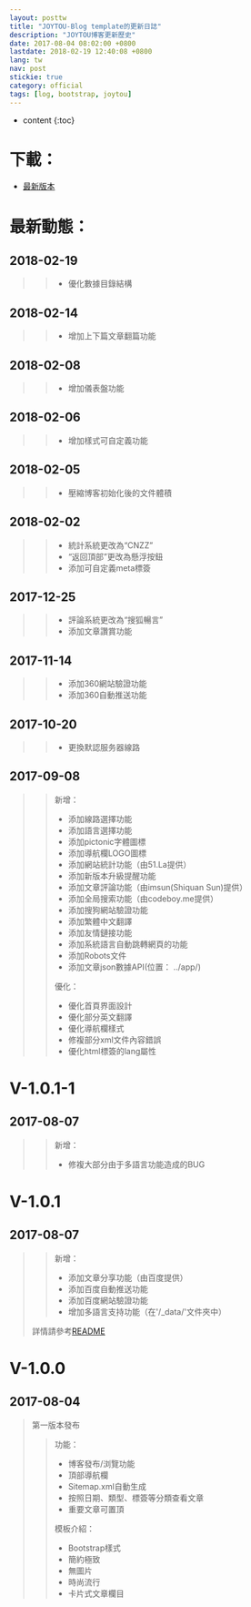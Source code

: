 ```yaml
---
layout: posttw
title: "JOYTOU-Blog template的更新日誌"
description: "JOYTOU博客更新歷史"
date: 2017-08-04 08:02:00 +0800
lastdate: 2018-02-19 12:40:08 +0800
lang: tw
nav: post
stickie: true
category: official
tags: [log, bootstrap, joytou]
---
```


* content
{:toc}

# 下載：
- [最新版本](https://coding.net/u/joytou/p/JOYTOU/git/archive/master.zip)

# 最新動態：
## 2018-02-19
>> -  優化數據目錄結構

## 2018-02-14
>> -  增加上下篇文章翻篇功能

## 2018-02-08
>> -  增加儀表盤功能

## 2018-02-06
>> -  增加樣式可自定義功能

## 2018-02-05
>> -  壓縮博客初始化後的文件體積

## 2018-02-02
>> - 統計系統更改為“CNZZ”
>> -  “返回頂部”更改為懸浮按鈕
>> -  添加可自定義meta標簽

## 2017-12-25
>> - 評論系統更改為“搜狐暢言”
>> - 添加文章讚賞功能

## 2017-11-14
>> - 添加360網站驗證功能
>> - 添加360自動推送功能

## 2017-10-20
>> - 更換默認服务器線路

## 2017-09-08
>> 新增：
>> - 添加線路選擇功能
>> - 添加語言選擇功能
>> - 添加pictonic字體圖標
>> - 添加導航欄LOGO圖標
>> - 添加網站統計功能（由51.La提供）
>> - 添加新版本升級提醒功能
>> - 添加文章評論功能（由imsun(Shiquan Sun)提供）
>> - 添加全局搜索功能（由codeboy.me提供）
>> - 添加搜狗網站驗證功能
>> - 添加繁體中文翻譯
>> - 添加友情鏈接功能
>> - 添加系統語言自動跳轉網頁的功能
>> - 添加Robots文件
>> - 添加文章json數據API(位置： ../app/)
>> 
>> 優化：
>> - 優化首頁界面設計
>> - 優化部分英文翻譯
>> - 優化導航欄樣式
>> - 修複部分xml文件內容錯誤
>> - 優化html標簽的lang屬性

# V-1.0.1-1
## 2017-08-07
>> 新增：
>> - 修複大部分由于多語言功能造成的BUG

# V-1.0.1
## 2017-08-07
>> 新增：
>> - 添加文章分享功能（由百度提供）
>> - 添加百度自動推送功能
>> - 添加百度網站驗證功能
>> - 增加多語言支持功能（在'/_data/'文件夾中）
> 
> 詳情請參考[README](https://github.com/joytou/joytou.github.io/blob/master/README.md)

# V-1.0.0
## 2017-08-04
> 第一版本發布
>> 功能：
>> - 博客發布/浏覽功能
>> - 頂部導航欄
>> - Sitemap.xml自動生成
>> - 按照日期、類型、標簽等分類查看文章
>> - 重要文章可置頂
>>
>> 模板介紹：
>> - Bootstrap樣式
>> - 簡約極致
>> - 無圖片
>> - 時尚流行
>> - 卡片式文章欄目
